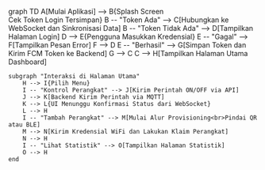 graph TD
A[Mulai Aplikasi] --> B{Splash Screen<br>Cek Token Login Tersimpan}
B -- "Token Ada" --> C[Hubungkan ke WebSocket dan Sinkronisasi Data]
B -- "Token Tidak Ada" --> D[Tampilkan Halaman Login]
D --> E{Pengguna Masukkan Kredensial}
E -- "Gagal" --> F[Tampilkan Pesan Error]
F --> D
E -- "Berhasil" --> G[Simpan Token dan Kirim FCM Token ke Backend]
G --> C
C --> H[Tampilkan Halaman Utama Dashboard]

    subgraph "Interaksi di Halaman Utama"
        H --> I{Pilih Menu}
        I -- "Kontrol Perangkat" --> J[Kirim Perintah ON/OFF via API]
        J --> K[Backend Kirim Perintah via MQTT]
        K --> L{UI Menunggu Konfirmasi Status dari WebSocket}
        L --> H
        I -- "Tambah Perangkat" --> M[Mulai Alur Provisioning<br>Pindai QR atau BLE]
        M --> N[Kirim Kredensial WiFi dan Lakukan Klaim Perangkat]
        N --> H
        I -- "Lihat Statistik" --> O[Tampilkan Halaman Statistik]
        O --> H
    end
